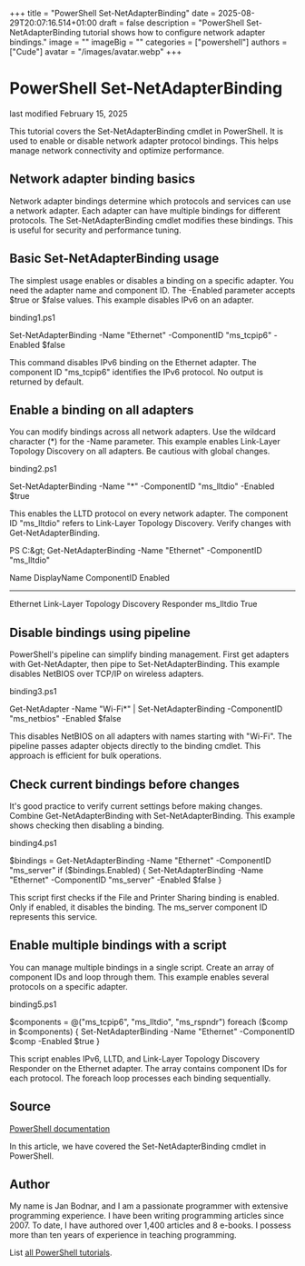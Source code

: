+++
title = "PowerShell Set-NetAdapterBinding"
date = 2025-08-29T20:07:16.514+01:00
draft = false
description = "PowerShell Set-NetAdapterBinding tutorial shows how to configure network adapter bindings."
image = ""
imageBig = ""
categories = ["powershell"]
authors = ["Cude"]
avatar = "/images/avatar.webp"
+++

# PowerShell Set-NetAdapterBinding

last modified February 15, 2025

This tutorial covers the Set-NetAdapterBinding cmdlet in PowerShell.
It is used to enable or disable network adapter protocol bindings. This helps
manage network connectivity and optimize performance.

## Network adapter binding basics

Network adapter bindings determine which protocols and services can use a
network adapter. Each adapter can have multiple bindings for different
protocols. The Set-NetAdapterBinding cmdlet modifies these
bindings. This is useful for security and performance tuning.

## Basic Set-NetAdapterBinding usage

The simplest usage enables or disables a binding on a specific adapter.
You need the adapter name and component ID. The -Enabled parameter
accepts $true or $false values. This example disables IPv6 on an adapter.

binding1.ps1
  

Set-NetAdapterBinding -Name "Ethernet" -ComponentID "ms_tcpip6" -Enabled $false

This command disables IPv6 binding on the Ethernet adapter. The component
ID "ms_tcpip6" identifies the IPv6 protocol. No output is returned by default.

## Enable a binding on all adapters

You can modify bindings across all network adapters. Use the wildcard
character (*) for the -Name parameter. This example enables Link-Layer
Topology Discovery on all adapters. Be cautious with global changes.

binding2.ps1
  

Set-NetAdapterBinding -Name "*" -ComponentID "ms_lltdio" -Enabled $true

This enables the LLTD protocol on every network adapter. The component
ID "ms_lltdio" refers to Link-Layer Topology Discovery. Verify changes
with Get-NetAdapterBinding.

PS C:\&gt; Get-NetAdapterBinding -Name "Ethernet" -ComponentID "ms_lltdio"

Name                      DisplayName                                        ComponentID          Enabled
----                      -----------                                        -----------          -------
Ethernet                  Link-Layer Topology Discovery Responder           ms_lltdio            True

## Disable bindings using pipeline

PowerShell's pipeline can simplify binding management. First get adapters
with Get-NetAdapter, then pipe to Set-NetAdapterBinding. This example
disables NetBIOS over TCP/IP on wireless adapters.

binding3.ps1
  

Get-NetAdapter -Name "Wi-Fi*" | Set-NetAdapterBinding -ComponentID "ms_netbios" -Enabled $false

This disables NetBIOS on all adapters with names starting with "Wi-Fi".
The pipeline passes adapter objects directly to the binding cmdlet. This
approach is efficient for bulk operations.

## Check current bindings before changes

It's good practice to verify current settings before making changes.
Combine Get-NetAdapterBinding with Set-NetAdapterBinding. This example
shows checking then disabling a binding.

binding4.ps1
  

$bindings = Get-NetAdapterBinding -Name "Ethernet" -ComponentID "ms_server"
if ($bindings.Enabled) {
    Set-NetAdapterBinding -Name "Ethernet" -ComponentID "ms_server" -Enabled $false
}

This script first checks if the File and Printer Sharing binding is enabled.
Only if enabled, it disables the binding. The ms_server component ID
represents this service.

## Enable multiple bindings with a script

You can manage multiple bindings in a single script. Create an array of
component IDs and loop through them. This example enables several protocols
on a specific adapter.

binding5.ps1
  

$components = @("ms_tcpip6", "ms_lltdio", "ms_rspndr")
foreach ($comp in $components) {
    Set-NetAdapterBinding -Name "Ethernet" -ComponentID $comp -Enabled $true
}

This script enables IPv6, LLTD, and Link-Layer Topology Discovery Responder
on the Ethernet adapter. The array contains component IDs for each protocol.
The foreach loop processes each binding sequentially.

## Source

[PowerShell documentation](https://docs.microsoft.com/en-us/powershell/)

In this article, we have covered the Set-NetAdapterBinding cmdlet in PowerShell.

## Author

My name is Jan Bodnar, and I am a passionate programmer with extensive
programming experience. I have been writing programming articles since 2007.
To date, I have authored over 1,400 articles and 8 e-books. I possess more
than ten years of experience in teaching programming.

List [all PowerShell tutorials](/powershell/).